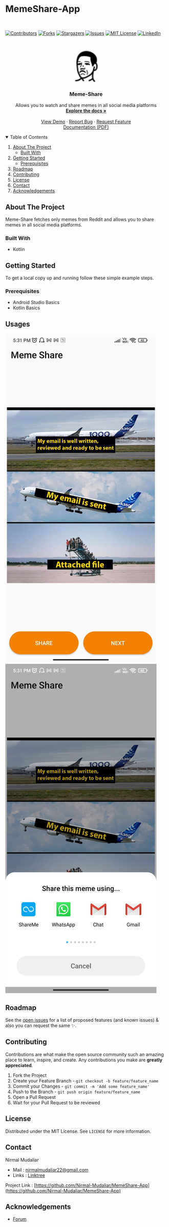 # MemeShare-App


<br>

[![Contributors][contributors-shield]][contributors-url]
[![Forks][forks-shield]][forks-url]
[![Stargazers][stars-shield]][stars-url]
[![Issues][issues-shield]][issues-url]
[![MIT License][license-shield]][license-url]
[![LinkedIn][linkedin-shield]][linkedin-url]
  
<!-- PROJECT LOGO -->
<br />
<p align="center">
  <a href="https://github.com/Nirmal-Mudaliar/MemeShare-App">
    <img src="app_logo_4.png" alt="Logo" height="100px">
  </a>

  <h3 align="center">Meme-Share</h3>

  <p align="center">
    Allows you to watch and share memes in all social media platforms
    <br />
    <a href="https://github.com/Nirmal-Mudaliar/MemeShare-App"><strong>Explore the docs »</strong></a>
    <br />
    <br />
    <a href="https://github.com/Nirmal-Mudaliar/MemeShare-App">View Demo</a>
    ·
    <a href="https://github.com/Nirmal-Mudaliar/MemeShare-App/issues">Report Bug</a>
    ·
    <a href="https://github.com/Nirmal-Mudaliar/MemeShare-App/issues">Request Feature</a>
    <br>
    <a href="https://drive.google.com/file/d/1zrVzwQQajaYcCv46PXqYw9XagCw20EVN/view?usp=sharing">Documentation (PDF)</a>
  </p>
</p>

<!-- TABLE OF CONTENTS -->
<details open="open">
  <summary>Table of Contents</summary>
  <ol>
    <li>
      <a href="#about-the-project">About The Project</a>
      <ul>
        <li><a href="#built-with">Built With</a></li>
      </ul>
    </li>
    <li>
      <a href="#getting-started">Getting Started</a>
      <ul>
        <li><a href="#prerequisites">Prerequisites</a></li>
      </ul>
    </li>
    <li><a href="#roadmap">Roadmap</a></li>
    <li><a href="#contributing">Contributing</a></li>
    <li><a href="#license">License</a></li>
    <li><a href="#contact">Contact</a></li>
    <li><a href="#acknowledgements">Acknowledgements</a></li>
  </ol>
</details>

<!-- ABOUT THE PROJECT -->
## About The Project
Meme-Share fetches only memes from Reddit and allows you to share memes in all social media platforms.


### Built With
* Kotlin

<!-- GETTING STARTED -->
## Getting Started
To get a local copy up and running follow these simple example steps.

### Prerequisites
* Android Studio Basics
* Kotlin Basics
  
<!-- USAGE EXAMPLES -->
## Usages
[![Product Name Screen Shot][img2]](https://github.com/Nirmal-Mudaliar/MemeShare-App)
[![Product Name Screen Shot][img3]](https://github.com/Nirmal-Mudaliar/MemeShare-App)
 
<!-- ROADMAP -->
## Roadmap
See the [open issues](https://github.com/Nirmal-Mudaliar/MemeShare-App/issues) for a list of proposed features (and known issues) & also you can request the same :sparkles:.


<!-- CONTRIBUTIONS -->
## Contributing
Contributions are what make the open source community such an amazing place to learn, inspire, and create. Any contributions you make are **greatly appreciated**.

1. Fork the Project
2. Create your Feature Branch - `git checkout -b feature/feature_name`
3. Commit your Changes - `git commit -m 'Add some feature_name'`
4. Push to the Branch - `git push origin feature/feature_name`
5. Open a Pull Request
6. Wait for your Pull Request to be reviewed

<!-- LICENSE -->
## License
Distributed under the MIT License. See `LICENSE` for more information.

<!-- CONTACT -->
## Contact
Nirmal Mudaliar
- Mail : nirmalmudaliar22@gmail.com
- Links : [Linktree](https://linktr.ee/NirmalMudaliar)

Project Link : [https://github.com/Nirmal-Mudaliar/MemeShare-App](https://github.com/Nirmal-Mudaliar/MemeShare-App)

<!-- ACKNOWLEDGEMENTS -->
## Acknowledgements

* [Forum](https://stackoverflow.com/)

[contributors-shield]: https://img.shields.io/github/contributors/Nirmal-Mudaliar/MemeShare-App.svg?style=for-the-badge&color=brightgreen
[contributors-url]: https://github.com/Nirmal-Mudaliar/MemeShare-App/graphs/contributors
[forks-shield]:https://img.shields.io/github/forks/Nirmal-Mudaliar/MemeShare-App?style=for-the-badge
[forks-url]: https://github.com/Nirmal-Mudaliar/CLOOK-Disk-Scheduling-Simulator/network/members
[issues-shield]: https://img.shields.io/github/issues/Nirmal-Mudaliar/MemeShare-App?style=for-the-badge
[issues-url]: https://github.com/Nirmal-Mudaliar/MemeShare-App/issues
[stars-shield]: https://img.shields.io/github/stars/Nirmal-Mudaliar/MemeShare-App?style=for-the-badge
[stars-url]: https://github.com/sauravpanchal/fcfs-disk-scheduling-simulator/stargazers
[license-shield]: https://img.shields.io/github/license/Nirmal-Mudaliar/MemeShare-App?style=for-the-badge
[license-url]: https://github.com/Nirmal-Mudaliar/LICENSE
[linkedin-shield]: https://img.shields.io/badge/-LinkedIn-black.svg?style=for-the-badge&logo=linkedin&colorB=555
[linkedin-url]: https://www.linkedin.com/in/nirmal-mudaliar-318b14218/
[img1]: Screenshots/img1.JPG
[img2]: Screenshots/img2.JPG
[img3]: Screenshots/img3.JPG
[img4]: Screenshots/img4.JPG

